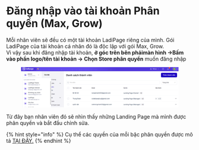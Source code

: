 # Đăng nhập vào tài khoản Phân quyền (Max, Grow)

Mỗi nhân viên sẽ đều có một tài khoản LadiPage riêng của mình. Gói LadiPage của tài khoản cá nhân đó là độc lập với gói Max, Grow.\
Vì vậy sau khi đăng nhập tài khoản, **ở góc trên bên phảimàn hình ->Bấm vào phần logo/tên tài khoản -> Chọn Store phân quyền** muốn đăng nhập&#x20;

<figure><img src="../../.gitbook/assets/image (10) (1).png" alt=""><figcaption></figcaption></figure>

Từ đây bạn nhân viên đó sẽ nhìn thấy những Landing Page mà mình được phân quyền và bắt đầu chỉnh sửa.

{% hint style="info" %}
Cụ thể các quyền của mỗi bậc phân quyền được mô tả [TẠI ĐÂY.](http://ldp.to/phanquyen)
{% endhint %}
